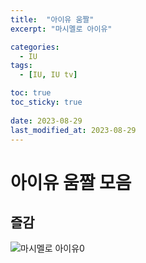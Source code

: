 ```yaml
---
title:  "아이유 움짤"
excerpt: "마시멜로 아이유"

categories:
  - IU
tags:
  - [IU, IU tv]

toc: true
toc_sticky: true
 
date: 2023-08-29
last_modified_at: 2023-08-29
---
```


# 아이유 움짤 모음

## 즐감

![마시멜로 아이유0](https://github.com/FanaticalBera/ai-chatpdf/assets/87179124/d1c255ce-2fa3-487d-be77-855f8e5c08db)
